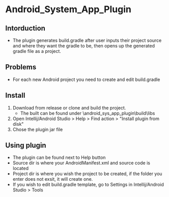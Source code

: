 # Android_System_App_Plugin
## Intorduction
- The plugin generates build.gradle after user inputs their project source and where they want the gradle to be, then opens up the generated gradle file as a project.
## Problems
- For each new Android project you need to create and edit build.gradle 
## Install
1. Download from release or clone and build the project.
   * The built can be found under \android_sys_app_plugin\build\libs
2. Open Intellij/Android Studio > Help > Find action > "Install plugin from disk"
3. Chose the plugin jar file
## Using plugin
- The plugin can be found next to Help button
- Source dir is where your AndroidManifest.xml and source code is located
- Project dir is where you wish the project to be created, if the folder you enter does not exsit, it will create one.
- If you wish to edit build.gradle template, go to Settings in Intellij/Android Studio > Tools
